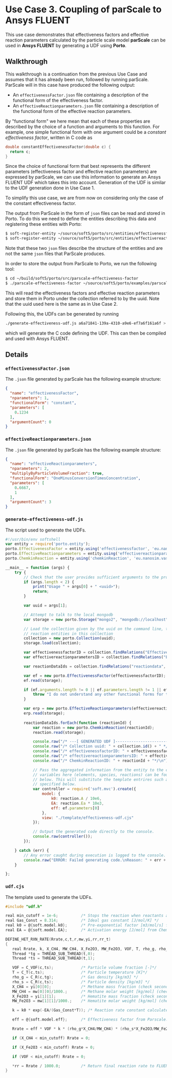 # Use Case 3. Coupling of parScale to Ansys FLUENT

This use case demonstrates that effectiveness factors and effective reaction parameters calculated by the particle scale model **parScale** can be used in **Ansys FLUENT** by generating a UDF using **Porto**. 

## Walkthrough

This walkthrough is a continuation from the previous Use Case and assumes that it has already been run, followed by running parScale. ParScale will in this case have produced the following output:

* An `effectivenessFactor.json` file containing a description of the functional form of the effectiveness factor.
* An `effectiveReactionparameters.json` file containing a description of the functional form of the effective reaction parameters.

By "functional form" we here mean that each of these properties are described by the choice of a function and arguments to this function. For example, one simple functional form with one argument could be a _constant effectiveness factor_, written in C code as

```c
double constantEffectivenessFactor(double c) {
  return c;
}
```

Since the choice of functional form that best represents the different parameters (effectiveness factor and effective reaction parameters) are expressed by parScale, we can use this information to generate an Ansys FLUENT UDF which takes this into account. Generation of the UDF is similar to the UDF generation done in Use Case 1.

To simplify this use case, we are from now on considering only the case of the constant effectiveness factor.

The output from ParScale in the form of `json` files can be read and stored in Porto. To do this we need to define the entities describing this data and registering these entities with Porto:

```bash
$ soft-register-entity ~/source/soft5/porto/src/entities/effectivenessfactor.json
$ soft-register-entity ~/source/soft5/porto/src/entities/effectivereactionparameters.json
```

Note that these two `json` files describe the structure of the entities and are not the same `json` files that ParScale produces.


In order to store the output from ParScale to Porto, we run the following tool:

```bash
$ cd ~/build/soft5/porto/src/parscale-effectiveness-factor
$ ./parscale-effectiveness-factor ~/source/soft5/porto/examples/parscale/effectivenessFactor_example.json  ~/source/soft5/porto/examples/parscale/effectiveReactionparameters_example.json a6a71841-139a-4310-a9e6-ef7a6f161a6f
```

This will read the effectiveness factors and effective reaction parameters and store them in Porto under the collection referred to by the uuid. Note that the uuid used here is the same as in Use Case 2.

Following this, the UDFs can be generated by running

```bash
./generate-effectiveness-udf.js a6a71841-139a-4310-a9e6-ef7a6f161a6f > udf.c
```

which will generate the C code defining the UDF. This can then be compiled and used with Ansys FLUENT.


## Details

### `effectivenessFactor.json`

The `.json` file generated by parScale has the following example structure:

```json
{
  "name": "effectivenessFactor",
  "nparameters": 1,
  "functionalForm": "constant",
  "parameters": [
    0.1234
  ],
  "argumentCount": 0
}
```

### `effectiveReactionparameters.json`

The `.json` file generated by parScale has the following example structure:

```json
{
  "name": "effectiveReactionparameters",
  "nparameters": 2,
  "multiplyByParticleVolumeFraction": true,
  "functionalForm": "OneMinusConversionTimesConcentration",
  "parameters": [
    0.6667,
    1
  ],
  "argumentCount": 3
}
```

### `generate-effectiveness-udf.js`

The script used to generate the UDFs.

```js
#!/usr/bin/env softshell
var entity = require('porto.entity');
porto.EffectivenessFactor = entity.using('effectivenessfactor', 'eu.nanosim.parscale', '0.2');
porto.EffectiveReactionparameters = entity.using('effectivereactionparameters', 'eu.nanosim.parscale', '0.2');
porto.ChemkinReaction = entity.using('chemkinReaction', 'eu.nanosim.vasp', '0.1');

__main__ = function (args) {
    try {
        // Check that the user provides sufficient arguments to the program
        if (args.length < 2) {
            print("Usage " + args[0] + " <uuid>");
            return;
        }

        var uuid = args[1];

        // Attempt to talk to the local mongodb
        var storage = new porto.Storage("mongo2", "mongodb://localhost", "db=porto;coll=demo");

        // Load the collection given by the uuid on the command line, then retrieve all
        // reaction entities in this collection
        collection = new porto.Collection(uuid);
        storage.load(collection);

        var effectivenessfactorID = collection.findRelations("Effectivenessfactor", "id");
        var effectivereactionparametersID = collection.findRelations("Effectivereactionparameters", "id");

        var reactionDataIds = collection.findRelations("reactiondata", "has-id");

        var ef = new porto.EffectivenessFactor(effectivenessfactorID);
        ef.read(storage);

        if (ef.arguments.length != 0 || ef.parameters.length != 1 || ef.functionalForm != "constant") {
            throw "I do not understand any other functional forms for the effectiveness factor than the constant form.";
        }

        var erp = new porto.EffectiveReactionparameters(effectivereactionparametersID);
        erp.read(storage);
        
        reactionDataIds.forEach(function (reactionId) {
            var reaction = new porto.ChemkinReaction(reactionId);
            reaction.read(storage);

            console.raw("/* ---[ GENERATED UDF ]------------------------------------------------------ */\n");
            console.raw("/* Collection uuid: " + collection.id() + " */ \n");
            console.raw("/* effectivenessfactorID: " + effectivenessfactorID + " */\n");
            console.raw("/* effectivereactionparametersID: " + effectivereactionparametersID + " */\n");
            console.raw("/* ChemkinReactionID: " + reactionId + "*/\n");

            // Pass the aggregated information from the entity to the code generator (soft.mvc). The
            // variables here (elements, species, reactions) can be found in the template specified
            // below. This will substitute the template entrires such as @{elements} with the contents
            // specified below.
            var controller = require('soft.mvc').create({
                model: {
                    k0: reaction.A / 10e6,
                    EA: reaction.Ea * 10e3,
                    eff: ef.parameters[0]
                },
                view: "./template/effectiveness-udf.cjs"
            });

            // Output the generated code directly to the console.
            console.raw(controller());
        }); 

    } catch (err) {
        // Any error caught during execution is logged to the console.
        console.raw("ERROR: Failed generating code.\nReason: " + err + "\n");
    }

};
```

### `udf.cjs`

The template used to generate the UDFs.

```c
#include "udf.h"

real min_cutoff = 1e-6;          /* Stops the reaction when reactants approach zero to ensure stability */
real Gas_Const = 8.314;          /* Ideal gas constant [J/mol/K] */
real k0 = @{soft.model.k0};      /* Pre-exponential factor [m3/mol/s] from Chemkin files. Chemkin file value [cm3/mol/s] must be divided by 10^6. */
real EA = @{soft.model.EA};      /* Activation energy [J/mol] from Chemkin files. Chemkin file value [kJ/mol] must be multiplied by 10^3. */

DEFINE_HET_RXN_RATE(Rrate,c,t,r,mw,yi,rr,rr_t)
{
   real Rrate, k, X_CH4, MW_CH4, X_Fe2O3, MW_Fe2O3, VOF, T, rho_g, rho_s, eff;
   Thread *tg = THREAD_SUB_THREAD(t,0);
   Thread *ts = THREAD_SUB_THREAD(t,1);

   VOF = C_VOF(c,ts);            /* Particle volume fraction [-]*/
   T = C_T(c,ts);                /* Particle temperature [K]*/
   rho_g = C_R(c,tg);            /* Gas density [kg/m3] */
   rho_s = C_R(c,ts);            /* Particle density [kg/m3] */
   X_CH4 = yi[0][0];             /* Methane mass fraction (check second index if order of species in gas is altered) */
   MW_CH4 = mw[0][0]/1000.;      /* Methane molar weight [kg/mol] (check second index if order of species in gas is altered) */
   X_Fe2O3 = yi[1][1];           /* Hematite mass fraction (check second index if order of species in gas is altered) */
   MW_Fe2O3 = mw[1][1]/1000.;    /* Hematite molar weight [kg/mol] (check second index if order of species in gas is altered) */

   k = k0 * exp(-EA/(Gas_Const*T)); /* Reaction rate constant calculated from Chemkin file inputs [m3/mol/s] */

   eff = @{soft.model.eff};      /* Effectiveness factor from Parscale. Should probably be expressed as a function of the Thiele modulus and the particle conversion. */

   Rrate = eff * VOF * k * (rho_g*X_CH4/MW_CH4) * (rho_s*X_Fe2O3/MW_Fe2O3/6.);  /* Reaction rate [mol/m3/s]. Fe2O3 molar concentration is divided by 6 to represent Fe12O18. */

   if (X_CH4 < min_cutoff) Rrate = 0;

   if (X_Fe2O3 < min_cutoff) Rrate = 0; 

   if (VOF < min_cutoff) Rrate = 0;

   *rr = Rrate / 1000.0;         /* Return final reaction rate to FLUENT [kmol/m3/s] */
}
```

